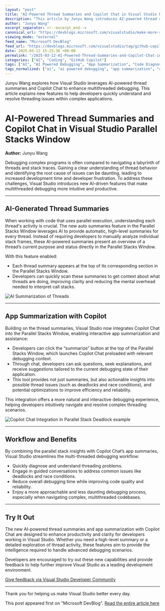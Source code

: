 ```yaml
---
layout: "post"
title: "AI-Powered Thread Summaries and Copilot Chat in Visual Studio Parallel Stacks Window"
description: "This article by Junyu Wang introduces AI-powered thread summaries and Copilot Chat integration in Visual Studio’s Parallel Stacks Window. These features simplify multithreaded debugging by providing concise AI summaries, interactive assistance, and actionable insights, streamlining the process for developers managing complex threading issues."
author: "Junyu Wang"
excerpt_separator: <!--excerpt_end-->
canonical_url: "https://devblogs.microsoft.com/visualstudio/make-more-sense-of-multithreaded-debugging/"
viewing_mode: "external"
feed_name: "Microsoft DevBlog"
feed_url: "https://devblogs.microsoft.com/visualstudio/tag/github-copilot/feed/"
date: 2025-03-12 15:23:36 +00:00
permalink: "/2025-03-12-AI-Powered-Thread-Summaries-and-Copilot-Chat-in-Visual-Studio-Parallel-Stacks-Window.html"
categories: ["AI", "Coding", "GitHub Copilot"]
tags: ["AI", "AI Powered Debugging", "App Summarization", "Code Diagnostics", "Coding", "Copilot Chat", "Data And Analytics", "Deadlocks", "Debug", "Debugging And Diagnostics", "Debugging Tools", "Developer Productivity", "GitHub Copilot", "Interactive Assistance", "Microsoft", "Multithreaded Debugging", "News", "Parallel Stacks Window", "Productivity", "Race Conditions", "Thread Analysis", "Thread Summaries", "Visual Studio"]
tags_normalized: ["ai", "ai powered debugging", "app summarization", "code diagnostics", "coding", "copilot chat", "data and analytics", "deadlocks", "debug", "debugging and diagnostics", "debugging tools", "developer productivity", "github copilot", "interactive assistance", "microsoft", "multithreaded debugging", "news", "parallel stacks window", "productivity", "race conditions", "thread analysis", "thread summaries", "visual studio"]
---
```


Junyu Wang explores how Visual Studio leverages AI-powered thread summaries and Copilot Chat to enhance multithreaded debugging. This article explains new features to help developers quickly understand and resolve threading issues within complex applications.<!--excerpt_end-->

# AI-Powered Thread Summaries and Copilot Chat in Visual Studio Parallel Stacks Window

**Author:** Junyu Wang

Debugging complex programs is often compared to navigating a labyrinth of threads and stack traces. Gaining a clear understanding of thread behavior and identifying the root cause of issues can be daunting, leading to increased development time and developer frustration. To address these challenges, Visual Studio introduces new AI-driven features that make multithreaded debugging more intuitive and productive.

---

## AI-Generated Thread Summaries

When working with code that uses parallel execution, understanding each thread's activity is crucial. The new auto summaries feature in the Parallel Stacks Window leverages AI to provide automatic, high-level summaries for every thread. Instead of requiring developers to manually analyze individual stack frames, these AI-powered summaries present an overview of a thread’s current purpose and status directly in the Parallel Stacks Window.

With this feature enabled:

- Each thread summary appears at the top of its corresponding section in the Parallel Stacks Window.
- Developers can quickly scan these summaries to get context about what threads are doing, improving clarity and reducing the mental overhead needed to interpret call stacks.

![AI Summarization of Threads](https://devblogs.microsoft.com/visualstudio/wp-content/uploads/sites/4/2025/03/ai-summarization-of-threads.png)

---

## App Summarization with Copilot

Building on the thread summaries, Visual Studio now integrates Copilot Chat into the Parallel Stacks Window, enabling interactive app summarization and assistance:

- Developers can click the “summarize” button at the top of the Parallel Stacks Window, which launches Copilot Chat preloaded with relevant debugging context.
- Through chat, developers can ask questions, seek explanations, and receive suggestions tailored to the current debugging state of their application.
- This tool provides not just summaries, but also actionable insights into possible thread issues (such as deadlocks and race conditions), and potential optimizations to improve efficiency and reliability.

This integration offers a more natural and interactive debugging experience, helping developers intuitively navigate and resolve complex threading scenarios.

![Copilot Chat Integration In Parallel Stack Deadlock example](https://devblogs.microsoft.com/visualstudio/wp-content/uploads/sites/4/2025/03/copilot-chat-integration-in-parallel-stack-deadloc-1.png)

---

## Workflow and Benefits

By combining the parallel stack insights with Copilot Chat’s app summaries, Visual Studio streamlines the multi-threaded debugging workflow:

- Quickly diagnose and understand threading problems.
- Engage in guided conversations to address common issues like deadlocks and race conditions.
- Reduce overall debugging time while improving code quality and reliability.
- Enjoy a more approachable and less daunting debugging process, especially when navigating complex, multithreaded codebases.

---

## Try It Out

The new AI-powered thread summaries and app summarization with Copilot Chat are designed to enhance productivity and clarity for developers working in Visual Studio. Whether you need a high-level summary or a detailed exploration of thread activity, these features aim to provide the intelligence required to handle advanced debugging scenarios.

Developers are encouraged to try out these new capabilities and provide feedback to help further improve Visual Studio as a leading development environment.

[Give feedback via Visual Studio Developer Community](https://developercommunity.microsoft.com/VisualStudio)

---

Thank you for helping us make Visual Studio better every day.

This post appeared first on "Microsoft DevBlog". [Read the entire article here](https://devblogs.microsoft.com/visualstudio/make-more-sense-of-multithreaded-debugging/)
